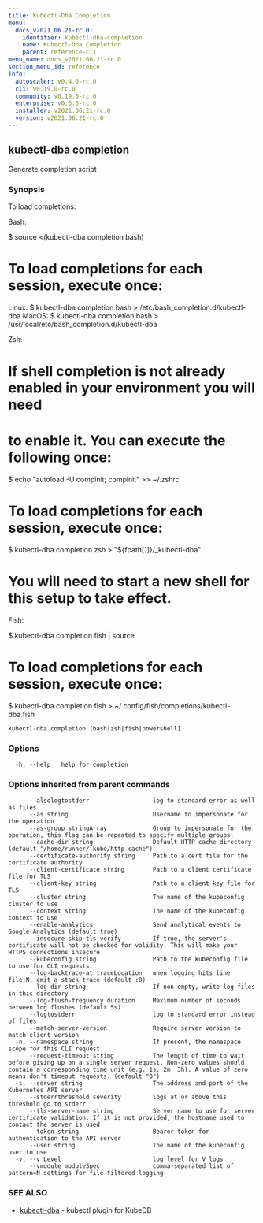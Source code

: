 ```yaml
---
title: Kubectl-Dba Completion
menu:
  docs_v2021.06.21-rc.0:
    identifier: kubectl-dba-completion
    name: Kubectl-Dba Completion
    parent: reference-cli
menu_name: docs_v2021.06.21-rc.0
section_menu_id: reference
info:
  autoscaler: v0.4.0-rc.0
  cli: v0.19.0-rc.0
  community: v0.19.0-rc.0
  enterprise: v0.6.0-rc.0
  installer: v2021.06.21-rc.0
  version: v2021.06.21-rc.0
---
```


## kubectl-dba completion

Generate completion script

### Synopsis

To load completions:

Bash:

$ source <(kubectl-dba completion bash)

# To load completions for each session, execute once:
Linux:
  $ kubectl-dba completion bash > /etc/bash_completion.d/kubectl-dba
MacOS:
  $ kubectl-dba completion bash > /usr/local/etc/bash_completion.d/kubectl-dba

Zsh:

# If shell completion is not already enabled in your environment you will need
# to enable it.  You can execute the following once:

$ echo "autoload -U compinit; compinit" >> ~/.zshrc

# To load completions for each session, execute once:
$ kubectl-dba completion zsh > "${fpath[1]}/_kubectl-dba"

# You will need to start a new shell for this setup to take effect.

Fish:

$ kubectl-dba completion fish | source

# To load completions for each session, execute once:
$ kubectl-dba completion fish > ~/.config/fish/completions/kubectl-dba.fish


```
kubectl-dba completion [bash|zsh|fish|powershell]
```

### Options

```
  -h, --help   help for completion
```

### Options inherited from parent commands

```
      --alsologtostderr                  log to standard error as well as files
      --as string                        Username to impersonate for the operation
      --as-group stringArray             Group to impersonate for the operation, this flag can be repeated to specify multiple groups.
      --cache-dir string                 Default HTTP cache directory (default "/home/runner/.kube/http-cache")
      --certificate-authority string     Path to a cert file for the certificate authority
      --client-certificate string        Path to a client certificate file for TLS
      --client-key string                Path to a client key file for TLS
      --cluster string                   The name of the kubeconfig cluster to use
      --context string                   The name of the kubeconfig context to use
      --enable-analytics                 Send analytical events to Google Analytics (default true)
      --insecure-skip-tls-verify         If true, the server's certificate will not be checked for validity. This will make your HTTPS connections insecure
      --kubeconfig string                Path to the kubeconfig file to use for CLI requests.
      --log-backtrace-at traceLocation   when logging hits line file:N, emit a stack trace (default :0)
      --log-dir string                   If non-empty, write log files in this directory
      --log-flush-frequency duration     Maximum number of seconds between log flushes (default 5s)
      --logtostderr                      log to standard error instead of files
      --match-server-version             Require server version to match client version
  -n, --namespace string                 If present, the namespace scope for this CLI request
      --request-timeout string           The length of time to wait before giving up on a single server request. Non-zero values should contain a corresponding time unit (e.g. 1s, 2m, 3h). A value of zero means don't timeout requests. (default "0")
  -s, --server string                    The address and port of the Kubernetes API server
      --stderrthreshold severity         logs at or above this threshold go to stderr
      --tls-server-name string           Server name to use for server certificate validation. If it is not provided, the hostname used to contact the server is used
      --token string                     Bearer token for authentication to the API server
      --user string                      The name of the kubeconfig user to use
  -v, --v Level                          log level for V logs
      --vmodule moduleSpec               comma-separated list of pattern=N settings for file-filtered logging
```

### SEE ALSO

* [kubectl-dba](/docs/v2021.06.21-rc.0/reference/cli/kubectl-dba)	 - kubectl plugin for KubeDB

